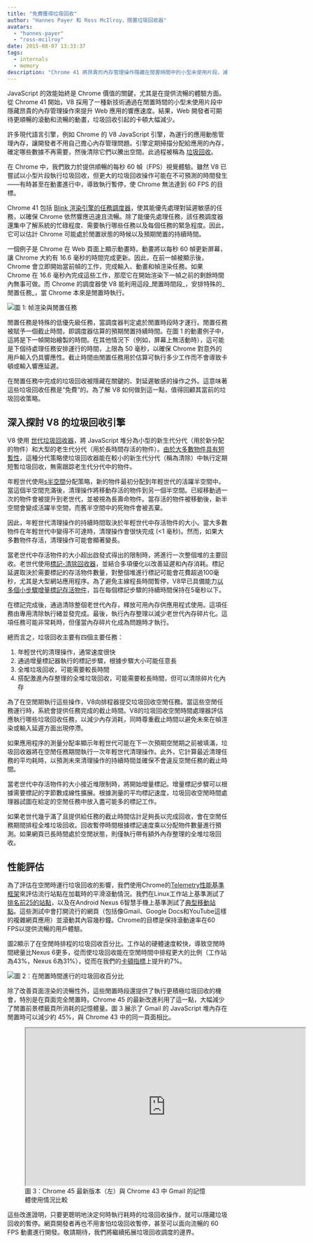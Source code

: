 ```yaml
---
title: "免費獲得垃圾回收"
author: "Hannes Payer 和 Ross McIlroy，閒置垃圾回收器"
avatars:
  - "hannes-payer"
  - "ross-mcilroy"
date: 2015-08-07 13:33:37
tags:
  - internals
  - memory
description: "Chrome 41 將昂貴的內存管理操作隱藏在閒置時間中的小型未使用片段，減少卡頓。"
---
```

JavaScript 的效能始終是 Chrome 價值的關鍵，尤其是在提供流暢的體驗方面。從 Chrome 41 開始，V8 採用了一種新技術通過在閒置時間的小型未使用片段中隱藏昂貴的內存管理操作來提升 Web 應用的響應速度。結果，Web 開發者可期待更順暢的滾動和流暢的動畫，垃圾回收引起的卡頓大幅減少。

<!--truncate-->
許多現代語言引擎，例如 Chrome 的 V8 JavaScript 引擎，為運行的應用動態管理內存，讓開發者不用自己擔心內存管理問題。引擎定期掃描分配給應用的內存，確定哪些數據不再需要，然後清除它們以騰出空間。此過程被稱為 [垃圾回收](https://en.wikipedia.org/wiki/Garbage_collection_(computer_science))。

在 Chrome 中，我們致力於提供順暢的每秒 60 幀（FPS）視覺體驗。雖然 V8 已嘗試以小型片段執行垃圾回收，但更大的垃圾回收操作可能在不可預測的時間發生——有時甚至在動畫進行中，導致執行暫停，使 Chrome 無法達到 60 FPS 的目標。

Chrome 41 包括 [Blink 渲染引擎的任務調度器](https://blog.chromium.org/2015/04/scheduling-tasks-intelligently-for_30.html)，使其能優先處理對延遲敏感的任務，以確保 Chrome 依然響應迅速且流暢。除了能優先處理任務，該任務調度器還集中了解系統的忙碌程度、需要執行哪些任務以及每個任務的緊急程度。因此，它可以估計 Chrome 可能處於閒置狀態的時候以及預期閒置的持續時間。

一個例子是 Chrome 在 Web 頁面上顯示動畫時。動畫將以每秒 60 幀更新屏幕，讓 Chrome 大約有 16.6 毫秒的時間完成更新。因此，在前一幀被顯示後，Chrome 會立即開始當前幀的工作，完成輸入、動畫和幀渲染任務。如果 Chrome 在 16.6 毫秒內完成這些工作，那麼它在開始渲染下一幀之前的剩餘時間內無事可做。而 Chrome 的調度器使 V8 能利用這段_閒置時間段_，安排特殊的_閒置任務_，當 Chrome 本來是閒置時執行。

![圖 1: 帧渲染與閒置任務](/_img/free-garbage-collection/frame-rendering.png)

閒置任務是特殊的低優先級任務，當調度器判定處於閒置時段時才運行。閒置任務被賦予一個截止時間，即調度器估算的預期閒置持續時間。在圖 1 的動畫例子中，這將是下一幀開始繪製的時間。在其他情況下（例如，屏幕上無活動時），這可能是下個待處理任務安排運行的時間，上限為 50 毫秒，以確保 Chrome 對意外的用戶輸入仍具響應性。截止時間由閒置任務用於估算可執行多少工作而不會導致卡頓或輸入響應延遲。

在閒置任務中完成的垃圾回收被隱藏在關鍵的、對延遲敏感的操作之外。這意味著這些垃圾回收任務是“免費”的。為了解 V8 如何做到這一點，值得回顧其當前的垃圾回收策略。

## 深入探討 V8 的垃圾回收引擎

V8 使用 [世代垃圾回收器](http://www.memorymanagement.org/glossary/g.html#term-generational-garbage-collection)，將 JavaScript 堆分為小型的新生代分代（用於新分配的物件）和大型的老生代分代（用於長時間存活的物件）。[由於大多數物件具有短暫性](http://www.memorymanagement.org/glossary/g.html#term-generational-hypothesis)，這種分代策略使垃圾回收器能在較小的新生代分代（稱為清除）中執行定期短暫垃圾回收，無需跟踪老生代分代中的物件。

年輕世代使用[s半空間](http://www.memorymanagement.org/glossary/s.html#semi.space)分配策略，新的物件最初分配到年輕世代的活躍半空間中。當這個半空間充滿後，清理操作將移動存活的物件到另一個半空間。已經移動過一次的物件會被提升到老世代，並被視為長壽命物件。當存活的物件被移動後，新半空間會變成活躍半空間，而舊半空間中的死物件會被丟棄。

因此，年輕世代清理操作的持續時間取決於年輕世代中存活物件的大小。當大多數物件在年輕世代中變得不可達時，清理操作會很快完成 (&lt;1 毫秒)。然而，如果大多數物件存活，清理操作可能會顯著變長。

當老世代中存活物件的大小超出啟發式得出的限制時，將進行一次整個堆的主要回收。老世代使用[標記-清除回收器](http://www.memorymanagement.org/glossary/m.html#term-mark-sweep)，並結合多項優化以改善延遲和內存消耗。標記延遲取決於需要標記的存活物件數量，對整個堆進行標記可能會花費超過100毫秒，尤其是大型網站應用程序。為了避免主線程長時間暫停，V8早已具備能力[以多個小步驟增量標記存活物件](https://blog.chromium.org/2011/11/game-changer-for-interactive.html)，旨在每個標記步驟的持續時間保持在5毫秒以下。

在標記完成後，通過清除整個老世代內存，釋放可用內存供應用程式使用。這項任務由專用清除執行緒並發完成。最後，執行內存整理以減少老世代內存碎片化。這項任務可能非常耗時，但僅當內存碎片化成為問題時才執行。

總而言之，垃圾回收主要有四個主要任務：

1. 年輕世代的清理操作，通常速度很快
2. 通過增量標記器執行的標記步驟，根據步驟大小可能任意長
3. 全堆垃圾回收，可能需要較長時間
4. 搭配激進內存整理的全堆垃圾回收，可能需要較長時間，但可以清除碎片化內存

為了在空閒期執行這些操作，V8向排程器提交垃圾回收空閒任務。當這些空閒任務運行時，系統會提供任務完成的截止時間。V8的垃圾回收空閒時間處理器評估應執行哪些垃圾回收任務，以減少內存消耗，同時尊重截止時間以避免未來在幀渲染或輸入延遲方面出現停滯。

如果應用程序的測量分配率顯示年輕世代可能在下一次預期空閒期之前被填滿，垃圾回收器將在空閒任務期間執行一次年輕世代清理操作。此外，它計算最近清理任務的平均耗時，以預測未來清理操作的持續時間並確保不會違反空閒任務的截止時間。

當老世代中存活物件的大小接近堆限制時，將開始增量標記。增量標記步驟可以根據需要標記的字節數成線性擴展。根據測量的平均標記速度，垃圾回收空閒時間處理器試圖在給定的空閒任務中放入盡可能多的標記工作。

如果老世代幾乎滿了且提供給任務的截止時間估計足夠長以完成回收，會在空閒任務期間排程全堆垃圾回收。回收暫停時間根據標記速度乘以分配物件數量進行預測。如果網頁已長時間處於空閒狀態，則僅執行帶有額外內存整理的全堆垃圾回收。

## 性能評估

為了評估在空閒時運行垃圾回收的影響，我們使用Chrome的[Telemetry性能基準框架](https://www.chromium.org/developers/telemetry)來評估流行站點在加載時的平滑滾動情況。我們在Linux工作站上基準測試了[排名前25的站點](https://code.google.com/p/chromium/codesearch#chromium/src/tools/perf/benchmarks/smoothness.py&l=15)，以及在Android Nexus 6智慧手機上基準測試了[典型移動站點](https://code.google.com/p/chromium/codesearch#chromium/src/tools/perf/benchmarks/smoothness.py&l=104)。這些測試中會打開流行的網頁（包括像Gmail、Google Docs和YouTube這樣的複雜網頁應用）並滾動其內容幾秒鐘。Chrome的目標是保持滾動速率在60 FPS以提供流暢的用戶體驗。

圖2顯示了在空閒時排程的垃圾回收百分比。工作站的硬體速度較快，導致空閒時間總量比Nexus 6更多，從而使垃圾回收能在空閒時間中排程更大的比例（工作站為43%，Nexus 6為31%），從而在我們的[卡頓指標](https://www.chromium.org/developers/design-documents/rendering-benchmarks)上提升約7%。

![圖 2：在閒置時間進行的垃圾回收百分比](/_img/free-garbage-collection/idle-time-gc.png)

除了改善頁面渲染的流暢性外，這些閒置時段還提供了執行更積極垃圾回收的機會，特別是在頁面完全閒置時。Chrome 45 的最新改進利用了這一點，大幅減少了閒置前景標籤頁所消耗的記憶體量。圖 3 展示了 Gmail 的 JavaScript 堆內存在閒置時可以減少約 45%，與 Chrome 43 中的同一頁面相比。

<figure>
  <div class="video video-16:9">
    <iframe src="https://www.youtube.com/embed/ij-AFUfqFdI" width="640" height="360" loading="lazy"></iframe>
  </div>
  <figcaption>圖 3：Chrome 45 最新版本（左）與 Chrome 43 中 Gmail 的記憶體使用情況比較</figcaption>
</figure>

這些改進證明，只要更聰明地決定何時執行耗時的垃圾回收操作，就可以隱藏垃圾回收的暫停。網頁開發者再也不用害怕垃圾回收暫停，甚至可以面向流暢的 60 FPS 動畫進行開發。敬請期待，我們將繼續拓展垃圾回收調度的邊界。
